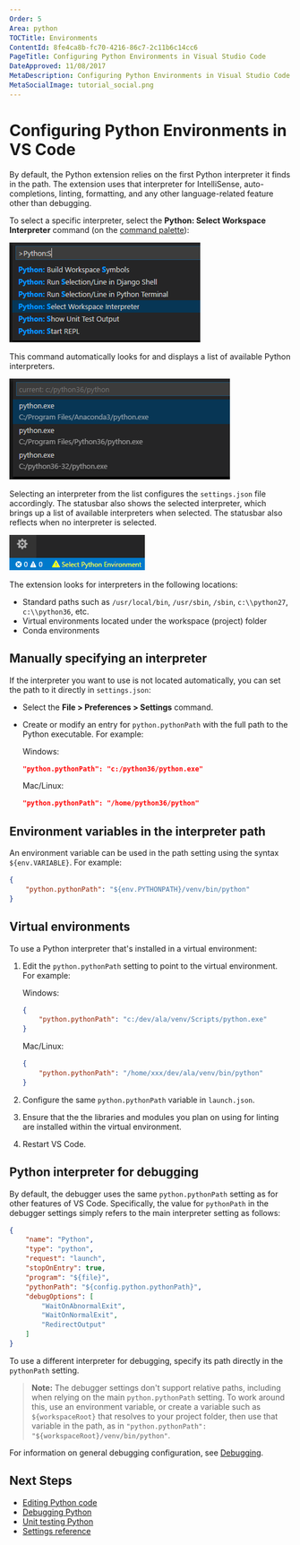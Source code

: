 ```yaml
---
Order: 5
Area: python
TOCTitle: Environments
ContentId: 8fe4ca8b-fc70-4216-86c7-2c11b6c14cc6
PageTitle: Configuring Python Environments in Visual Studio Code
DateApproved: 11/08/2017
MetaDescription: Configuring Python Environments in Visual Studio Code
MetaSocialImage: tutorial_social.png
---
```


# Configuring Python Environments in VS Code

By default, the Python extension relies on the first Python interpreter it finds in the path. The extension uses that interpreter for IntelliSense, auto-completions, linting, formatting, and any other language-related feature other than debugging.

To select a specific interpreter, select the **Python: Select Workspace Interpreter** command (on the [command palette](/editor/codebasics#_command-palette)):

![Python: Select Workspace Interpreter command](images/environments/select-interpreters-command.png)

This command automatically looks for and displays a list of available Python interpreters.

![List of interpreters](images/environments/interpreters-list.png)

Selecting an interpreter from the list configures the `settings.json` file accordingly. The statusbar also shows the selected interpreter, which brings up a list of available interpreters when selected. The statusbar also reflects when no interpreter is selected.

![No interpreter selected](images/environments/no-interpreter-selected-statusbar.png)

The extension looks for interpreters in the following locations:

- Standard paths such as `/usr/local/bin`, `/usr/sbin`, `/sbin`, `c:\\python27`, `c:\\python36`, etc.
- Virtual environments located under the workspace (project) folder
- Conda environments

## Manually specifying an interpreter

If the interpreter you want to use is not located automatically, you can set the path to it directly in `settings.json`:

- Select the **File > Preferences > Settings** command.
- Create or modify an entry for `python.pythonPath` with the full path to the Python executable. For example:

    Windows:
    ```json
    "python.pythonPath": "c:/python36/python.exe"
    ```

    Mac/Linux:
    ```json
    "python.pythonPath": "/home/python36/python"
    ```

## Environment variables in the interpreter path

An environment variable can be used in the path setting using the syntax `${env.VARIABLE}`. For example:

```json
{
    "python.pythonPath": "${env.PYTHONPATH}/venv/bin/python"
}
```

## Virtual environments

To use a Python interpreter that's installed in a virtual environment:

1. Edit the `python.pythonPath` setting to point to the virtual environment. For example:

    Windows:
    ```json
    {
        "python.pythonPath": "c:/dev/ala/venv/Scripts/python.exe"
    }
    ```

    Mac/Linux:
    ```json
    {
        "python.pythonPath": "/home/xxx/dev/ala/venv/bin/python"
    }
    ```

2. Configure the same `python.pythonPath` variable in `launch.json`.
3. Ensure that the the libraries and modules you plan on using for linting are installed within the virtual environment.
4. Restart VS Code.


## Python interpreter for debugging

By default, the debugger uses the same `python.pythonPath` setting as for other features of VS Code. Specifically, the value for `pythonPath` in the debugger settings simply refers to the main interpreter setting as follows:

```json
{
    "name": "Python",
    "type": "python",
    "request": "launch",
    "stopOnEntry": true,
    "program": "${file}",
    "pythonPath": "${config.python.pythonPath}",
    "debugOptions": [
        "WaitOnAbnormalExit",
        "WaitOnNormalExit",
        "RedirectOutput"
    ]
}
```

To use a different interpreter for debugging, specify its path directly in the `pythonPath` setting.

> **Note:** The debugger settings don't support relative paths, including when relying on the main `python.pythonPath` setting. To work around this, use an environment variable, or create a variable such as `${workspaceRoot}` that resolves to your project folder, then use that variable in the path, as in `"python.pythonPath": "${workspaceRoot}/venv/bin/python"`.

For information on general debugging configuration, see [Debugging](/docs/python/debugging.md).

## Next Steps

- [Editing Python code](/docs/python/editing.md)
- [Debugging Python](/docs/python/debugging.md)
- [Unit testing Python](/docs/python/unit-testing.md)
- [Settings reference](/docs/python/settings-reference.md)
